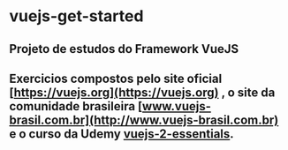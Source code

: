 # vuejs-get-started

## Projeto de estudos do Framework VueJS
## Exercicios compostos pelo site oficial [https://vuejs.org](https://vuejs.org) , o site da comunidade brasileira [www.vuejs-brasil.com.br](http://www.vuejs-brasil.com.br) e o curso da Udemy [vuejs-2-essentials](https://www.udemy.com/vuejs-2-essentials).
